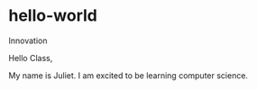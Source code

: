 # hello-world
Innovation

Hello Class,

My name is Juliet. I am excited to be learning computer science.
